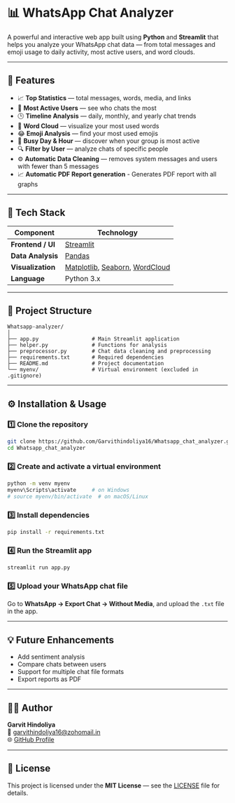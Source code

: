 # 📊 WhatsApp Chat Analyzer

A powerful and interactive web app built using **Python** and **Streamlit** that helps you analyze your WhatsApp chat data — from total messages and emoji usage to daily activity, most active users, and word clouds.

---

## 🚀 Features

- 📈 **Top Statistics** — total messages, words, media, and links  
- 👥 **Most Active Users** — see who chats the most  
- 🕒 **Timeline Analysis** — daily, monthly, and yearly chat trends  
- 💬 **Word Cloud** — visualize your most used words  
- 😂 **Emoji Analysis** — find your most used emojis  
- 📅 **Busy Day & Hour** — discover when your group is most active  
- 🔍 **Filter by User** — analyze chats of specific people  
- ⚙️ **Automatic Data Cleaning** — removes system messages and users with fewer than 5 messages
- 📈 **Automatic PDF Report generation** - Generates PDF report with all graphs 

---

## 🧠 Tech Stack

| Component | Technology |
|------------|-------------|
| **Frontend / UI** | [Streamlit](https://streamlit.io) |
| **Data Analysis** | [Pandas](https://pandas.pydata.org) |
| **Visualization** | [Matplotlib](https://matplotlib.org), [Seaborn](https://seaborn.pydata.org), [WordCloud](https://amueller.github.io/word_cloud/) |
| **Language** | Python 3.x |

---

## 📁 Project Structure

```
Whatsapp-analyzer/
│
├── app.py                 # Main Streamlit application
├── helper.py              # Functions for analysis
├── preprocessor.py        # Chat data cleaning and preprocessing
├── requirements.txt       # Required dependencies
├── README.md              # Project documentation
└── myenv/                 # Virtual environment (excluded in .gitignore)
```

---

## ⚙️ Installation & Usage

### 1️⃣ Clone the repository
```bash
git clone https://github.com/Garvithindoliya16/Whatsapp_chat_analyzer.git
cd Whatsapp_chat_analyzer
```

### 2️⃣ Create and activate a virtual environment
```bash
python -m venv myenv
myenv\Scripts\activate     # on Windows
# source myenv/bin/activate  # on macOS/Linux
```

### 3️⃣ Install dependencies
```bash
pip install -r requirements.txt
```

### 4️⃣ Run the Streamlit app
```bash
streamlit run app.py
```

### 5️⃣ Upload your WhatsApp chat file  
Go to **WhatsApp → Export Chat → Without Media**, and upload the `.txt` file in the app.

---

## 💡 Future Enhancements

- Add sentiment analysis  
- Compare chats between users  
- Support for multiple chat file formats  
- Export reports as PDF  

---

## 🧑‍💻 Author

**Garvit Hindoliya**  
📧 garvithindoliya16@zohomail.in  
🌐 [GitHub Profile](https://github.com/Garvithindoliya16)

---

## 🪪 License

This project is licensed under the **MIT License** — see the [LICENSE](LICENSE) file for details.

